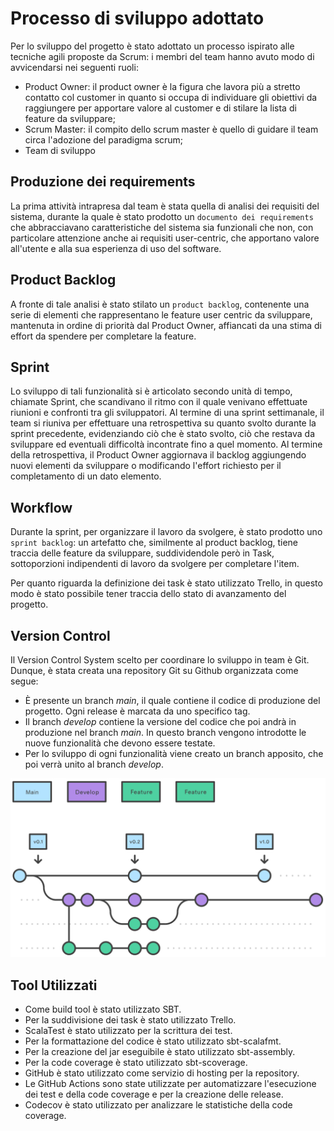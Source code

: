 # Processo di sviluppo adottato
Per lo sviluppo del progetto è stato adottato un processo ispirato alle tecniche agili proposte da Scrum: i membri del team hanno avuto modo di avvicendarsi nei seguenti ruoli:
- Product Owner: il product owner è la figura che lavora più a stretto contatto col customer in quanto si occupa di individuare gli obiettivi da raggiungere per apportare valore al customer e di stilare la lista di feature da sviluppare;
- Scrum Master: il compito dello scrum master è quello di guidare il team circa l'adozione del paradigma scrum;
- Team di sviluppo

## Produzione dei requirements
La prima attività intrapresa dal team è stata quella di analisi dei requisiti del sistema, durante la quale è stato prodotto un `documento dei requirements` che abbracciavano caratteristiche del sistema sia funzionali che non, con particolare attenzione anche ai requisiti user-centric, che apportano valore all'utente e alla sua esperienza di uso del software.

## Product Backlog
A fronte di tale analisi è stato stilato un `product backlog`, contenente una serie di elementi che rappresentano le feature user centric da sviluppare, mantenuta in ordine di priorità dal Product Owner, affiancati da una stima di effort da spendere per completare la feature.

## Sprint
Lo sviluppo di tali funzionalità si è articolato secondo unità di tempo, chiamate Sprint, che scandivano il ritmo con il quale venivano effettuate riunioni e confronti tra gli sviluppatori. Al termine di una sprint settimanale, il team si riuniva per effettuare una retrospettiva su quanto svolto durante la sprint precedente, evidenziando ciò che è stato svolto, ciò che restava da sviluppare ed eventuali difficoltà incontrate fino a quel momento. Al termine della retrospettiva, il Product Owner aggiornava il backlog aggiungendo nuovi elementi da sviluppare o modificando l'effort richiesto per il completamento di un dato elemento.

## Workflow
Durante la sprint, per organizzare il lavoro da svolgere, è stato prodotto uno `sprint backlog`: un artefatto che, similmente al product backlog, tiene traccia delle feature da sviluppare, suddividendole però in Task, sottoporzioni indipendenti di lavoro da svolgere per completare l'item.

Per quanto riguarda la definizione dei task è stato utilizzato Trello, in questo modo è stato possibile tener traccia dello stato di avanzamento del progetto.

## Version Control
Il Version Control System scelto per coordinare lo sviluppo in team è Git. Dunque, è stata creata una repository Git su Github organizzata come segue:
- È presente un branch _main_, il quale contiene il codice di produzione del progetto. Ogni release è marcata da uno specifico tag.
- Il branch _develop_ contiene la versione del codice che poi andrà in produzione nel branch _main_. In questo branch vengono introdotte le nuove funzionalità che devono essere testate.
- Per lo sviluppo di ogni funzionalità viene creato un branch apposito, che poi verrà unito al branch _develop_.

![Git Flow](./images/git-flow.svg)

## Tool Utilizzati
- Come build tool è stato utilizzato SBT.
- Per la suddivisione dei task è stato utilizzato Trello.
- ScalaTest è stato utilizzato per la scrittura dei test.
- Per la formattazione del codice è stato utilizzato sbt-scalafmt.
- Per la creazione del jar eseguibile è stato utilizzato sbt-assembly.
- Per la code coverage è stato utilizzato sbt-scoverage.
- GitHub è stato utilizzato come servizio di hosting per la repository.
- Le GitHub Actions sono state utilizzate per automatizzare l'esecuzione dei test e della code coverage e per la creazione delle release.
- Codecov è stato utilizzato per analizzare le statistiche della code coverage.